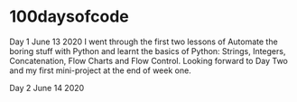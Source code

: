  # 100daysofcode



Day 1 June 13 2020
I went through the first two lessons of Automate the boring stuff with Python and learnt the basics of Python: Strings, Integers, Concatenation, Flow Charts and Flow Control. Looking forward to Day Two and my first mini-project at the end of week one.

Day 2 June 14 2020
